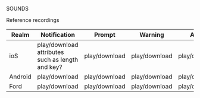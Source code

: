 SOUNDS

Reference recordings


| Realm      | Notification | Prompt | Warning | Alarm
| ----------- | ----------- |--------|---------|------
| ioS         | play/download  attributes such as length and key?     | play/download       | play/download        | play/download
| Android         | play/download       | play/download       | play/download        | play/download
| Ford         | play/download       | play/download       | play/download        | play/download


